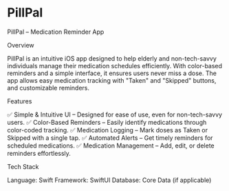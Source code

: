 # PillPal
PillPal – Medication Reminder App

Overview

PillPal is an intuitive iOS app designed to help elderly and non-tech-savvy individuals manage their medication schedules efficiently. With color-based reminders and a simple interface, it ensures users never miss a dose. The app allows easy medication tracking with "Taken" and "Skipped" buttons, and customizable reminders.

Features

✅ Simple & Intuitive UI – Designed for ease of use, even for non-tech-savvy users.
✅ Color-Based Reminders – Easily identify medications through color-coded tracking.
✅ Medication Logging – Mark doses as Taken or Skipped with a single tap.
✅ Automated Alerts – Get timely reminders for scheduled medications.
✅ Medication Management – Add, edit, or delete reminders effortlessly.

Tech Stack

Language: Swift
Framework: SwiftUI
Database: Core Data (if applicable)

